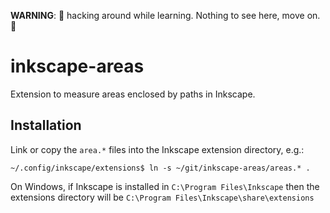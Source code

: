 **WARNING**: :construction: hacking around while learning. Nothing to see here, move on. :construction: 

# inkscape-areas
Extension to measure areas enclosed by paths in Inkscape.

## Installation

Link or copy the `area.*` files into the Inkscape extension directory, e.g.:

```
~/.config/inkscape/extensions$ ln -s ~/git/inkscape-areas/areas.* .
```

On Windows, if Inkscape is installed in `C:\Program Files\Inkscape` then the
extensions directory will be `C:\Program Files\Inkscape\share\extensions`
